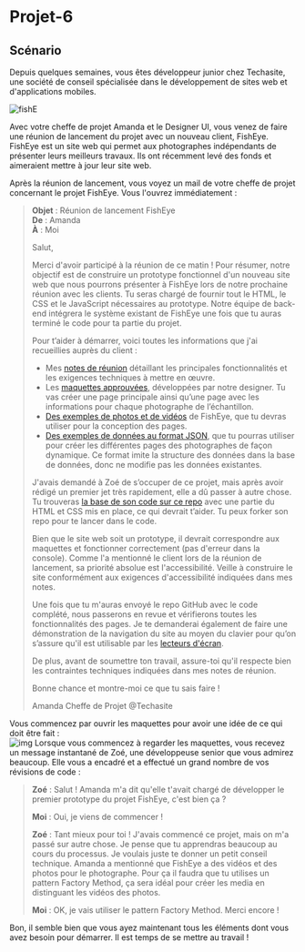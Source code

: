 # Projet-6

## Scénario

Depuis quelques semaines, vous êtes développeur junior chez Techasite, une société de conseil spécialisée dans le développement de sites web et d'applications mobiles.

![fishE](https://user.oc-static.com/upload/2020/08/18/15977566540758_15975854296086_image1%20%281%29.png)

Avec votre cheffe de projet Amanda et le Designer UI, vous venez de faire une réunion de lancement du projet avec un nouveau client, FishEye. FishEye est un site web qui permet aux photographes indépendants de présenter leurs meilleurs travaux. Ils ont récemment levé des fonds et aimeraient mettre à jour leur site web.   
  
Après la réunion de lancement, vous voyez un mail de votre cheffe de projet concernant le projet FishEye. Vous l'ouvrez immédiatement :  

> **Objet** : Réunion de lancement FishEye  
> **De** : Amanda  
> **À** : Moi  
>  
> Salut,  
>  
> Merci d'avoir participé à la réunion de ce matin ! Pour résumer, notre objectif est de construire un prototype fonctionnel d'un nouveau site web que nous pourrons
présenter à FishEye lors de notre prochaine réunion avec les clients. Tu seras chargé de fournir tout le HTML, le CSS et le JavaScript nécessaires au prototype. Notre équipe de back-end intégrera le système existant de FishEye une fois que tu auras terminé le code pour ta partie du projet.  
>  
> Pour t’aider à démarrer, voici toutes les informations que j'ai recueillies auprès du client :
>  
> + Mes [notes de réunion](https://course.oc-static.com/projects/Front-End+V2/P5+Javascript+%26+Accessibility/Notes+de+reunion.pdf) détaillant les principales fonctionnalités et les exigences techniques à mettre en œuvre.  
> + Les [maquettes approuvées](https://www.figma.com/file/Q3yNeD7WTK9QHDldg9vaRl/UI-Design-FishEye-FR?node-id=0%3A1), développées par notre designer. Tu vas créer une page principale ainsi qu’une page avec les informations pour chaque photographe de l’échantillon.
> + [Des exemples de photos et de vidéos](https://s3-eu-west-1.amazonaws.com/course.oc-static.com/projects/Front-End+V2/P5+Javascript+%26+Accessibility/FishEye_Photos.zip) de FishEye, que tu devras utiliser pour la conception des pages.  
> + [Des exemples de données au format JSON](https://github.com/OpenClassrooms-Student-Center/Front-End-Fisheye/blob/main/data/photographers.json), que tu pourras utiliser pour créer les différentes pages des photographes de façon dynamique. Ce format imite la structure des données dans la base de données, donc ne modifie pas les données existantes.
>
> J'avais demandé à Zoé de s’occuper de ce projet, mais après avoir rédigé un premier jet très rapidement, elle a dû passer à autre chose. Tu trouveras [la base de son code sur ce repo](https://github.com/OpenClassrooms-Student-Center/Front-End-Fisheye) avec une partie du HTML et CSS mis en place, ce qui devrait t’aider. Tu peux forker son repo pour te lancer dans le code.
> 
> Bien que le site web soit un prototype, il devrait correspondre aux maquettes et fonctionner correctement (pas d'erreur dans la console). Comme l'a mentionné le client lors de la réunion de lancement, sa priorité absolue est l'accessibilité. Veille à construire le site conformément aux exigences d'accessibilité indiquées dans mes notes.
> 
> Une fois que tu m'auras envoyé le repo GitHub avec le code complété, nous passerons en revue et vérifierons toutes les fonctionnalités des pages. Je te demanderai également de faire une démonstration de la navigation du site au moyen du clavier pour qu’on s’assure qu'il est utilisable par les [lecteurs d'écran](https://developer.mozilla.org/en-US/docs/Learn/Tools_and_testing/Cross_browser_testing/Accessibility#Screenreaders).  
> 
> De plus, avant de soumettre ton travail, assure-toi qu'il respecte bien les contraintes techniques indiquées dans mes notes de réunion.
> 
> Bonne chance et montre-moi ce que tu sais faire !
> 
> Amanda
> Cheffe de Projet @Techasite  
  
Vous commencez par ouvrir les maquettes pour avoir une idée de ce qui doit être fait :  
![img](https://user.oc-static.com/upload/2022/10/14/16657380159236_Index%20%281%29.png)
Lorsque vous commencez à regarder les maquettes, vous recevez un message instantané de Zoé, une développeuse senior que vous admirez beaucoup. Elle vous a encadré et a effectué un grand nombre de vos révisions de code :  

> **Zoé** : Salut ! Amanda m'a dit qu'elle t'avait chargé de développer le premier prototype du projet FishEye, c'est bien ça ?
> 
> **Moi** : Oui, je viens de commencer !
> 
> **Zoé** : Tant mieux pour toi ! J'avais commencé ce projet, mais on m'a passé sur autre chose. Je pense que tu apprendras beaucoup au cours du processus. Je voulais juste te donner un petit conseil technique. Amanda a mentionné que FishEye a des vidéos et des photos pour le photographe. Pour ça il faudra que tu utilises un pattern Factory Method, ça sera idéal pour créer les media en distinguant les vidéos des photos.
> 
> **Moi** : OK, je vais utiliser le pattern Factory Method. Merci encore !

Bon, il semble bien que vous ayez maintenant tous les éléments dont vous avez besoin pour démarrer.  Il est temps de se mettre au travail !
